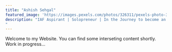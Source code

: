 ```yaml
---
title: "Ashish Sehgal"
featured_image: 'https://images.pexels.com/photos/326311/pexels-photo-326311.jpeg?auto=compress&cs=tinysrgb&dpr=1&w=500'
description: "IAF Aspirant | Solopreneur | In the Journey to become an Entrepreneur | Pursuing Engineering | To be AN ➕
"
---
```

Welcome to my Website. You can find some interseting content shortly. Work in progress...
